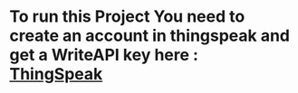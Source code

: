 # To run this Project You need to create an account in thingspeak and get a WriteAPI key here : <a href="https://thingspeak.com/" target="_blank">ThingSpeak</a>
